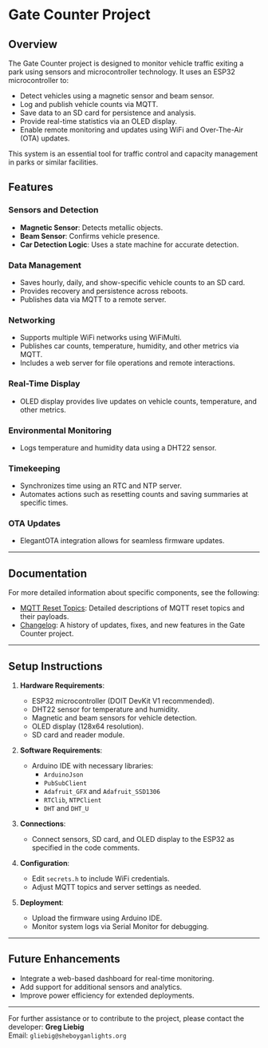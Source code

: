 # Gate Counter Project

## Overview
The Gate Counter project is designed to monitor vehicle traffic exiting a park using sensors and microcontroller technology. It uses an ESP32 microcontroller to:

- Detect vehicles using a magnetic sensor and beam sensor.
- Log and publish vehicle counts via MQTT.
- Save data to an SD card for persistence and analysis.
- Provide real-time statistics via an OLED display.
- Enable remote monitoring and updates using WiFi and Over-The-Air (OTA) updates.

This system is an essential tool for traffic control and capacity management in parks or similar facilities.

## Features

### Sensors and Detection
- **Magnetic Sensor**: Detects metallic objects.
- **Beam Sensor**: Confirms vehicle presence.
- **Car Detection Logic**: Uses a state machine for accurate detection.

### Data Management
- Saves hourly, daily, and show-specific vehicle counts to an SD card.
- Provides recovery and persistence across reboots.
- Publishes data via MQTT to a remote server.

### Networking
- Supports multiple WiFi networks using WiFiMulti.
- Publishes car counts, temperature, humidity, and other metrics via MQTT.
- Includes a web server for file operations and remote interactions.

### Real-Time Display
- OLED display provides live updates on vehicle counts, temperature, and other metrics.

### Environmental Monitoring
- Logs temperature and humidity data using a DHT22 sensor.

### Timekeeping
- Synchronizes time using an RTC and NTP server.
- Automates actions such as resetting counts and saving summaries at specific times.

### OTA Updates
- ElegantOTA integration allows for seamless firmware updates.

---

## Documentation

For more detailed information about specific components, see the following:

- [MQTT Reset Topics](docs/mqtt_reset_topics.md): Detailed descriptions of MQTT reset topics and their payloads.
- [Changelog](docs/changelog.md): A history of updates, fixes, and new features in the Gate Counter project.

---

## Setup Instructions
1. **Hardware Requirements**:
   - ESP32 microcontroller (DOIT DevKit V1 recommended).
   - DHT22 sensor for temperature and humidity.
   - Magnetic and beam sensors for vehicle detection.
   - OLED display (128x64 resolution).
   - SD card and reader module.

2. **Software Requirements**:
   - Arduino IDE with necessary libraries:
     - `ArduinoJson`
     - `PubSubClient`
     - `Adafruit_GFX` and `Adafruit_SSD1306`
     - `RTClib`, `NTPClient`
     - `DHT` and `DHT_U`

3. **Connections**:
   - Connect sensors, SD card, and OLED display to the ESP32 as specified in the code comments.

4. **Configuration**:
   - Edit `secrets.h` to include WiFi credentials.
   - Adjust MQTT topics and server settings as needed.

5. **Deployment**:
   - Upload the firmware using Arduino IDE.
   - Monitor system logs via Serial Monitor for debugging.

---

## Future Enhancements
- Integrate a web-based dashboard for real-time monitoring.
- Add support for additional sensors and analytics.
- Improve power efficiency for extended deployments.

---

For further assistance or to contribute to the project, please contact the developer:
**Greg Liebig**  
Email: `gliebig@sheboyganlights.org`

